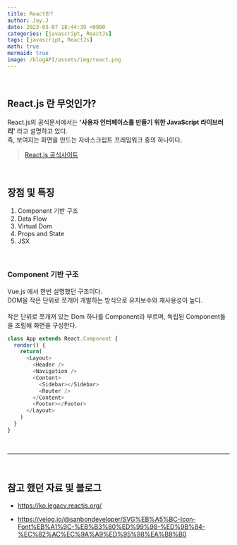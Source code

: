 ```yaml
---
title: React란?
author: Jay.J
date: 2023-03-07 18:44:39 +0900
categories: [javascript, ReactJs]
tags: [javascript, ReactJs]
math: true
mermaid: true
image: /blogAPI/assets/img/react.png
---
```


<br>

## React.js 란 무엇인가?
React.js의 공식문서에서는 <b>'사용자 인터페이스를 만들기 위한 JavaScript 라이브러리'</b> 라고 설명하고 있다.<br>
즉, 보여지는 화면을 만드는 자바스크립트 프레임워크 중의 하나이다.<br>

> <a href="https://ko.legacy.reactjs.org/" target="_blank">React.js 공식사이트</a>

<br>

## 장점 및 특징
1. Component 기반 구조
2. Data Flow
3. Virtual Dom
4. Props and State
5. JSX

<Br>

### Component 기반 구조

Vue.js 에서 한번 설명했던 구조이다.<br>
DOM을 작은 단위로 쪼개어 개발하는 방식으로 유지보수와 재사용성이 높다.<br>
<br>
작은 단위로 쪼개져 있는 Dom 하나를 Component라 부르며, 독립된 Component들을 조립해 화면을 구성한다.<br>


```js
class App extends React.Component {
  render() {
    return(
      <Layout>
        <Header />
        <Navigation />
        <Content>
          <Sidebar></Sidebar>
          <Router />
        </Content>
        <Footer></Footer>
      </Layout>
    )
  }
}
```


<br>
<hr>
<br>

## 참고 했던 자료 및 블로그
- <a href="https://ko.legacy.reactjs.org/" target="_blank">https://ko.legacy.reactjs.org/</a>

- <a href="https://velog.io/@sanbondeveloper/SVG%EB%A5%BC-Icon-Font%EB%A1%9C-%EB%B3%80%ED%99%98-%ED%9B%84-%EC%82%AC%EC%9A%A9%ED%95%98%EA%B8%B0" target="_blank">https://velog.io/@sanbondeveloper/SVG%EB%A5%BC-Icon-Font%EB%A1%9C-%EB%B3%80%ED%99%98-%ED%9B%84-%EC%82%AC%EC%9A%A9%ED%95%98%EA%B8%B0</a>
